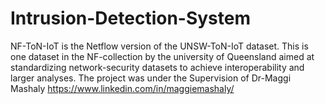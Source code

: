 # Intrusion-Detection-System

NF-ToN-IoT is the Netflow version of the UNSW-ToN-IoT dataset. This is one dataset in the NF-collection by the university of Queensland aimed at standardizing network-security datasets to achieve interoperability and larger analyses.
The project was under the Supervision of Dr-Maggi Mashaly
https://www.linkedin.com/in/maggiemashaly/

